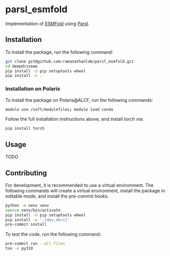 # parsl_esmfold
Implementation of [ESMFold](https://www.science.org/doi/10.1126/science.ade2574) using [Parsl](https://parsl-project.org/).

## Installation

To install the package, run the following command:
```bash
git clone git@github.com:ramanathanlab/parsl_esmfold.git
cd deepdrivewe
pip install -U pip setuptools wheel
pip install -e .
```

### Installation on Polaris

To install the package on Polaris@ALCF, run the following commands:
```bash
module use /soft/modulefiles; module load conda
```

Follow the full installation instructions above, and install torch via:
```bash
pip install torch
```

## Usage
TODO

## Contributing

For development, it is recommended to use a virtual environment. The following
commands will create a virtual environment, install the package in editable
mode, and install the pre-commit hooks.
```bash
python -m venv venv
source venv/bin/activate
pip install -U pip setuptools wheel
pip install -e '.[dev,docs]'
pre-commit install
```
To test the code, run the following command:
```bash
pre-commit run --all-files
tox -e py310
```
